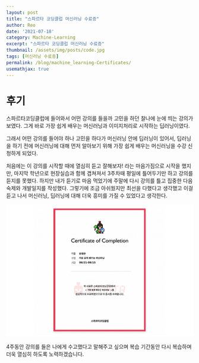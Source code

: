 ```yaml
---
layout: post
title: "스파르타 코딩클럽 머신러닝 수료증"
author: Reo
date: '2021-07-18'
category: Machine-Learning
excerpt: "스파르타 코딩클럽 머신러닝 수료증"
thumbnail: /assets/img/posts/code.jpg
tags: [머신러닝 수료증]
permalink: /blog/machine_learning-Certificates/
usemathjax: true
---
```


<h1>후기</h1>
<p>스파르타코딩클럽에 들어와서 어떤 강의를 들을까 고민을 하던 찰나에 눈에 띄는 강의가 보였다. 그게 바로 가장 쉽게 배우는 머신러닝과 이미지처리로 시작하는 딥러닝이였다.</p>
<p>그래서 어떤 강의를 들어야 하나 고민을 하다가 머신러닝 안에 딥러닝이 있어서, 딥러닝을 하기 전에 머신러닝에 대해 먼저 알아보기 위해 가장 쉽게 배우는 머신러닝을 수강 신청하게 되었다.</p>
<p>처음에는 이 강의를 시작할 때에 열심히 듣고 잘해보자! 라는 마음가짐으로 시작을 했지만, 마지막 학년으로 현장실습과 함께 겹쳐져서 3주차때 평일에 틀어두기만 하고 강의를 듣지를 못했다. 하지만 내가 듣기로 마음 먹었기에 주말에 다시 강의를 틀고 집중한 다음 숙제와 개발일지를 작성했다. 그렇기에 조금 아쉬웠지만 최선을 다했다고 생각했고 이걸 듣고 나서 머신러닝, 딥러닝에 대해 더욱 흥미를 가질 수 있었다고 생각한다.</p>

<img src="/assets/img/Certificates/machine_Learning.jpg" title="수료증"/>
<p>4주동안 강의를 들은 나에게 수고했다고 말해주고 싶으며 복습 기간동안 다시 복습하며 더욱 열심히 하도록 노력하겠습니다.</p>
